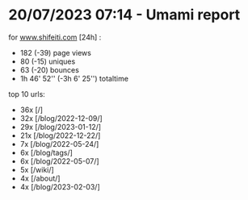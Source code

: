# 20/07/2023 07:14 - Umami report
for www.shifeiti.com [24h] :

 - 182 (-39) page views
 - 80 (-15) uniques
 - 63 (-20) bounces
 - 1h 46' 52'' (-3h 6' 25'') totaltime


top 10 urls:
 - 36x [/]
 - 32x [/blog/2022-12-09/]
 - 29x [/blog/2023-01-12/]
 - 21x [/blog/2022-12-22/]
 - 7x [/blog/2022-05-24/]
 - 6x [/blog/tags/]
 - 6x [/blog/2022-05-07/]
 - 5x [/wiki/]
 - 4x [/about/]
 - 4x [/blog/2023-02-03/]


